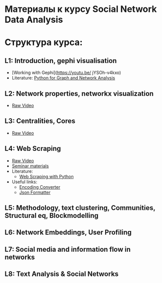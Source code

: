 # Материалы к курсу Social Network Data Analysis

# Структура курса:

## L1: Introduction, gephi visualisation
* [Working with Gephi](https://youtu.be/    jYSOh-v4kxo)
* Literature:
    [Python for Graph and Network Analysis](https://api.onedrive.com/v1.0/shares/u!aHR0cHM6Ly8xZHJ2Lm1zL2IvcyFBdldqdXEtLW5zblNrYWxNWUpyUGFpdVl1UzlHN1E_ZT1mTmpEYTM/root/content)

## L2: Network properties, networkx visualization
* [Raw Video](https://youtu.be/phYSKxdrppc)

## L3: Centralities, Cores
* [Raw Video](https://youtu.be/H0M4FHRvz90)

## L4: Web Scraping
* [Raw Video](https://youtu.be/muPKRInsKdw)
* [Seminar materials](https://github.com/karpovilia/SNA_DJ_2020/tree/master/Seminar%204%20-%20Data%20Scraping)
* Literature:
    * [Web Scraping with Python](https://yanfei.site/docs/dpsa/references/PyWebScrapingBook.pdf)
* Useful links:
    * [Encoding Converter](https://convertcodes.com/utf16-encode-decode-convert-string/)
    * [Json Formatter](http://json.parser.online.fr/beta/)

## L5: Methodology, text clustering, Communities, Structural eq, Blockmodelling

## L6: Network Embeddings, User Profiling

## L7: Social media and information flow in networks

## L8: Text Analysis & Social Networks

